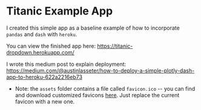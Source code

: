 # Titanic Example App

I created this simple app as a baseline example of how to incorporate `pandas` and `dash` with `heroku`.

You can view the finished app here: https://titanic-dropdown.herokuapp.com/

I wrote this medium post to explain deployment: https://medium.com/@austinlasseter/how-to-deploy-a-simple-plotly-dash-app-to-heroku-622a2216eb73

* Note: the `assets` folder contains a file called `favicon.ico` -- you can find and download customized favicons [here](https://www.favicon.cc/). Just replace the current favicon with a new one.
